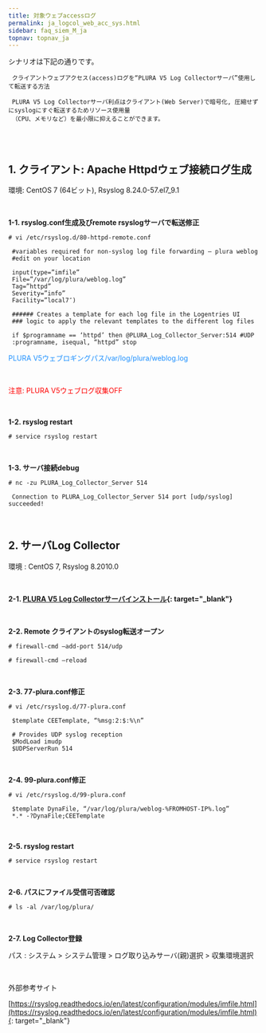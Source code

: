 ```yaml
---
title: 対象ウェブaccessログ
permalink: ja_logcol_web_acc_sys.html
sidebar: faq_siem_M_ja
topnav: topnav_ja
---
```


シナリオは下記の通りです。

     クライアントウェブアクセス(access)ログを“PLURA V5 Log Collectorサーバ”使用して転送する方法

     PLURA V5 Log Collectorサーバ利点はクライアント(Web Server)で暗号化, 圧縮せずにsyslogにすぐ転送するためリソース使用量
     （CPU、メモリなど）を最小限に抑えることができます。 

<br />

<!-- [![image](/docs/images/Additianal/logcol/1.png){: width="800" }](/docs/images/Additianal/logcol/1.png){: target="_blank"}-->

<br />

## 1. クライアント: Apache Httpdウェブ接続ログ生成

 環境: CentOS 7 (64ビット), Rsyslog 8.24.0-57.el7_9.1

<br />

**1-1. rsyslog.conf生成及びremote rsyslogサーバで転送修正**

`# vi /etc/rsyslog.d/80-httpd-remote.conf`

     #variables required for non-syslog log file forwarding – plura weblog
     #edit on your location

     input(type=”imfile”
     File=”/var/log/plura/weblog.log”
     Tag=”httpd”
     Severity=”info”
     Facility=”local7″)

     ###### Creates a template for each log file in the Logentries UI
     ### logic to apply the relevant templates to the different log files

     if $programname == ‘httpd’ then @PLURA_Log_Collector_Server:514 #UDP
     :programname, isequal, “httpd” stop


 <font color='dodgerblue'> PLURA V5ウェブロギングパス/var/log/plura/weblog.log </font>
 
 <br />
 
 <font color='red'> 注意: PLURA V5ウェブログ収集OFF </font>

<br />

**1-2. rsyslog restart**

`# service rsyslog restart`

<br />

**1-3. サーバ接続debug**

`# nc -zu PLURA_Log_Collector_Server 514`

     Connection to PLURA_Log_Collector_Server 514 port [udp/syslog] succeeded!

 <br />

## 2. サーバLog Collector

 環境 : CentOS 7, Rsyslog 8.2010.0

<br />

**2-1. [PLURA V5 Log Collectorサーバインストール](https://qubitsec.github.io/ja_logcol_application.html){: target="_blank"}**

<br />

**2-2. Remote クライアントのsyslog転送オープン**

`# firewall-cmd –add-port 514/udp`

`# firewall-cmd –reload`

<br />

**2-3. 77-plura.conf修正**

`# vi /etc/rsyslog.d/77-plura.conf`

     $template CEETemplate, “%msg:2:$:%\n”

     # Provides UDP syslog reception
     $ModLoad imudp
     $UDPServerRun 514

<br />

**2-4. 99-plura.conf修正**

`# vi /etc/rsyslog.d/99-plura.conf`

     $template DynaFile, “/var/log/plura/weblog-%FROMHOST-IP%.log”
     *.* -?DynaFile;CEETemplate

<br />

**2-5. rsyslog restart**

`# service rsyslog restart`

<br />

**2-6. パスにファイル受信可否確認**

`# ls -al /var/log/plura/`

<br />

**2-7. Log Collector登録**

パス : システム > システム管理 > ログ取り込みサーバ(親)選択 > 収集環境選択

<!-- [![image](/docs/images/Additianal/logcol/2.png)](/docs/images/Additianal/logcol/2.png){: target="_blank"}-->

<br />

外部参考サイト

[https://rsyslog.readthedocs.io/en/latest/configuration/modules/imfile.html](https://rsyslog.readthedocs.io/en/latest/configuration/modules/imfile.html){: target="_blank"}